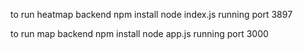 
to run heatmap backend
    npm install
    node index.js
    running port 3897

to run map backend
    npm install
    node app.js
    running port 3000

